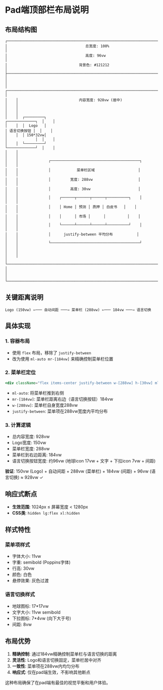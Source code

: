# Pad端顶部栏布局说明

## 布局结构图

```
┌─────────────────────────────────────────────────────────────────────────────────────────────────┐
│                                    总宽度: 100%                                                    │
│                                    高度: 96vw                                                     │
│                                 背景色: #121212                                                   │
├─────────────────────────────────────────────────────────────────────────────────────────────────┤
│                                                                                                 │
│    ┌─────────────────────────────────────────────────────────────────────────────────────┐    │
│    │                            内容宽度: 928vw (居中)                                      │    │
│    │                                                                                     │    │
│    │  ┌─────────┐                                                      ┌─────────────┐  │    │
│    │  │  Logo   │                                                      │ 语言切换按钮 │  │    │
│    │  │ 150*32vw│                                                      │             │  │    │
│    │  └─────────┘                                                      └─────────────┘  │    │
│    │                                                                                     │    │
│    │              ┌─────────────────────────────────────────┐                          │    │
│    │              │            菜单栏区域                    │                          │    │
│    │              │         宽度: 288vw                     │                          │    │
│    │              │         高度: 30vw                      │                          │    │
│    │              │    ┌──────┬──────┬──────┬──────────┐    │                          │    │
│    │              │    │ Home │ 预测 │ 质押 │ 白皮书   │    │                          │    │
│    │              │    │      │ 市场 │      │          │    │                          │    │
│    │              │    └──────┴──────┴──────┴──────────┘    │                          │    │
│    │              │      justify-between 平均分布           │                          │    │
│    │              └─────────────────────────────────────────┘                          │    │
│    │                                                                                     │    │
│    └─────────────────────────────────────────────────────────────────────────────────────┘    │
│                                                                                                 │
└─────────────────────────────────────────────────────────────────────────────────────────────────┘
```

## 关键距离说明

```
Logo (150vw) ←─── 自动间距 ───→ 菜单栏 (288vw) ←─── 184vw ───→ 语言切换
```

## 具体实现

### 1. 容器布局
- 使用 `flex` 布局，移除了 `justify-between`
- 改为使用 `ml-auto mr-[184vw]` 来精确控制菜单栏位置

### 2. 菜单栏定位
```jsx
<div className="flex items-center justify-between w-[288vw] h-[30vw] ml-auto mr-[184vw]">
```

- `ml-auto`: 将菜单栏推到右侧
- `mr-[184vw]`: 菜单栏距离右边（语言切换按钮）184vw
- `w-[288vw]`: 菜单栏自身宽度288vw
- `justify-between`: 菜单项在288vw宽度内平均分布

### 3. 计算逻辑
- 总内容宽度: 928vw
- Logo宽度: 150vw
- 菜单栏宽度: 288vw
- 菜单栏到右边距离: 184vw
- 语言切换按钮宽度: 约96vw (地球icon 17vw + 文字 + 下拉icon 7vw + 间距)

**验证**: 150vw (Logo) + 自动间距 + 288vw (菜单栏) + 184vw (间距) + 96vw (语言切换) ≈ 928vw ✓

## 响应式断点

- **生效范围**: 1024px ≤ 屏幕宽度 < 1280px
- **CSS类**: `hidden lg:flex xl:hidden`

## 样式特性

### 菜单项样式
- 字体大小: 11vw
- 字重: semibold (Poppins字体)
- 行高: 30vw
- 颜色: 白色
- 悬停效果: 灰色过渡

### 语言切换样式
- 地球图标: 17*17vw
- 文字大小: 11vw semibold
- 下拉图标: 7*4vw (向下大于号)
- 间距: 8vw

## 布局优势

1. **精确控制**: 通过184vw精确控制菜单栏与语言切换的距离
2. **灵活性**: Logo和语言切换固定，菜单栏居中对齐
3. **一致性**: 菜单项在288vw内均匀分布
4. **响应式**: 仅在pad端生效，不影响其他断点

这种布局确保了在pad端有最佳的视觉平衡和用户体验。
